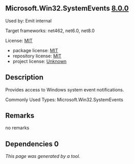 Microsoft.Win32.SystemEvents [8.0.0](https://www.nuget.org/packages/Microsoft.Win32.SystemEvents/8.0.0)
--------------------

Used by: Emit internal

Target frameworks: net462, net6.0, net8.0

License: [MIT](../../../../licenses/mit) 

- package license: [MIT](https://licenses.nuget.org/MIT) 
- repository license: [MIT](https://github.com/dotnet/runtime) 
- project license: [Unknown](https://dot.net/) 

Description
-----------
Provides access to Windows system event notifications.

Commonly Used Types:
Microsoft.Win32.SystemEvents

Remarks
-----------
no remarks


Dependencies 0
-----------


*This page was generated by a tool.*